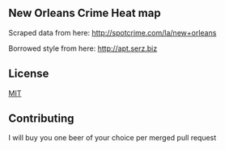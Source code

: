 ## New Orleans Crime Heat map

Scraped data from here: http://spotcrime.com/la/new+orleans

Borrowed style from here: http://apt.serz.biz

## License

[MIT](http://opensource.org/licenses/MIT)

## Contributing

I will buy you one beer of your choice per merged pull request
